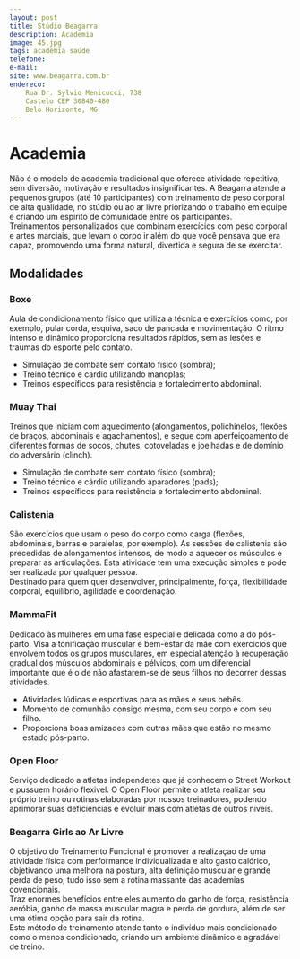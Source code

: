 ```yaml
---
layout: post
title: Stúdio Beagarra
description: Academia
image: 45.jpg
tags: academia saúde 
telefone:  
e-mail: 
site: www.beagarra.com.br
endereco: 
    Rua Dr. Sylvio Menicucci, 738
    Castelo CEP 30840-480
    Belo Horizonte, MG
---
```


# Academia 

Não é o modelo de academia tradicional que oferece atividade repetitiva, sem diversão, motivação e resultados
insignificantes. A Beagarra atende a pequenos grupos (até 10 participantes) com treinamento de peso corporal de alta qualidade,
no stúdio ou ao ar livre priorizando o trabalho em equipe e criando um espírito de comunidade entre os participantes.  
Treinamentos personalizados que combinam exercícios com peso corporal e artes marciais, que levam o corpo ir além do que você pensava
que era capaz, promovendo uma forma natural, divertida e segura de se exercitar.

## Modalidades

### Boxe

Aula de condicionamento físico que utiliza a técnica e exercícios como, por exemplo, pular corda, esquiva, 
saco de pancada e movimentação. 
O ritmo intenso e dinâmico proporciona resultados rápidos, sem as lesões e traumas do esporte pelo contato.

* Simulação de combate sem contato físico (sombra);
*  Treino técnico e cardio utilizando manoplas;
* Treinos específicos para resistência e fortalecimento abdominal.

### Muay Thai

Treinos que iniciam com aquecimento (alongamentos, polichinelos, flexões de braços, abdominais e agachamentos),
e segue com aperfeiçoamento de diferentes formas de socos, chutes, cotoveladas e 
joelhadas e de domínio do adversário (clinch).

* Simulação de combate sem contato físico (sombra);
* Treino técnico e cárdio utilizando aparadores (pads);
* Treinos específicos para resistência e fortalecimento abdominal.

### Calistenia

São exercícios que usam o peso do corpo como carga (flexões, abdominais, barras e paralelas, por exemplo).
As sessões de calistenia são precedidas de alongamentos intensos, de modo a aquecer os músculos e preparar as articulações.
Esta atividade tem uma execução simples e pode ser realizada por qualquer pessoa.  
Destinado para quem quer desenvolver, principalmente, força, flexibilidade corporal, equilíbrio, agilidade e coordenação.

### MammaFit

Dedicado às mulheres em uma fase especial e delicada como a do pós-parto. 
Visa a tonificação muscular e bem-estar da mãe com exercícios  que envolvem todos os grupos  musculares, 
em especial atenção à  recuperação gradual dos músculos abdominais e pélvicos, 
com um diferencial importante que é o de não afastarem-se de seus filhos no decorrer dessas atividades.

* Atividades lúdicas e esportivas para as mães e seus bebês.
* Momento de comunhão consigo mesma, com seu corpo e com seu filho.
* Proporciona boas amizades com outras mães que estão no mesmo estado pós-parto.

### Open Floor

Serviço dedicado a atletas independetes que já conhecem o Street Workout e pussuem horário flexivel. O Open Floor permite o 
atleta realizar seu próprio treino ou rotinas elaboradas por nossos treinadores, 
podendo aprimorar suas deficiências e evoluir mais com atletas de outros níveis.

### Beagarra Girls ao Ar Livre

O objetivo do Treinamento Funcional é promover a realizaçao de uma atividade física com performance 
individualizada e alto gasto calórico, objetivando uma melhora na postura, alta 
definição muscular e grande perda de peso, tudo isso sem a rotina massante das academias covencionais.  
Traz enormes benefícios entre eles aumento do ganho de força, resistência aeróbia, ganho de massa muscular magra e 
perda de gordura, além de ser uma ótima opção para sair da rotina.  
Este método de treinamento atende tanto o indivíduo mais condicionado como o menos condicionado, 
criando um ambiente dinâmico e agradável de treino.

